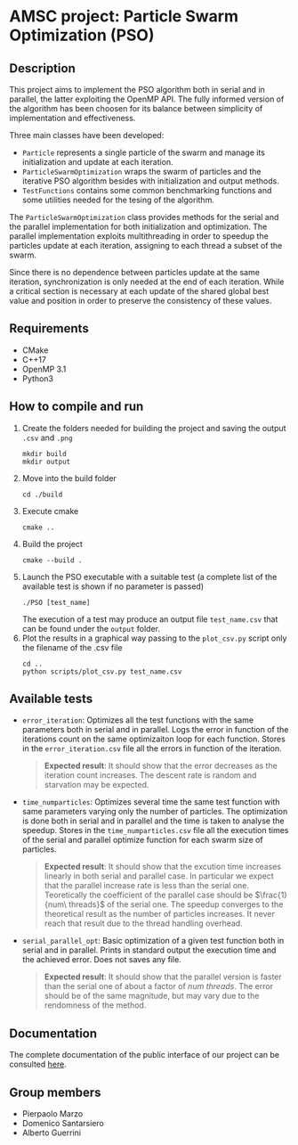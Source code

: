 # AMSC project: Particle Swarm Optimization (PSO)
## Description
This project aims to implement the PSO algorithm both in serial and in parallel, the latter exploiting the OpenMP API.
The fully informed version of the algorithm has been choosen for its balance between simplicity of implementation and effectiveness.

Three main classes have been developed:
- `Particle` represents a single particle of the swarm and manage its initialization and update at each iteration.
- `ParticleSwarmOptimization` wraps the swarm of particles and the iterative PSO algorithm besides with initialization and output methods. 
- `TestFunctions` contains some common benchmarking functions and some utilities needed for the tesing of the algorithm.

The `ParticleSwarmOptimization` class provides methods for the serial and the parallel implementation for both initialization and optimization.
The parallel implementation exploits multithreading in order to speedup the particles update at each iteration, assigning to each thread 
a subset of the swarm.

Since there is no dependence between particles update at the same iteration, synchronization is only needed at the end of each iteration.
While a critical section is necessary at each update of the shared global best value and position in order to preserve the consistency of these values.

## Requirements
- CMake
- C++17
- OpenMP 3.1
- Python3

## How to compile and run
1. Create the folders needed for building the project and saving the output `.csv` and `.png`
   ```
   mkdir build
   mkdir output
   ```
2. Move into the build folder
   ```
   cd ./build
   ```
3. Execute cmake
   ```
   cmake ..
   ```
4. Build the project
   ```
   cmake --build .
   ```
5. Launch the PSO executable with a suitable test (a complete list of the available test is shown if no parameter is passed)
   ```
   ./PSO [test_name]
   ```
   The execution of a test may produce an output file `test_name.csv` that can be found under the `output` folder.
6. Plot the results in a graphical way passing to the `plot_csv.py` script only the filename of the .csv file
   ```
   cd ..
   python scripts/plot_csv.py test_name.csv
   ```
## Available tests
- `error_iteration`: Optimizes all the test functions with the same parameters both in serial and in parallel. Logs the error in function of the iterations count on the same optimizaiton loop for each function. Stores in the `error_iteration.csv` file all the errors in function of the iteration.
  > **Expected result**: It should show that the error decreases as the iteration count increases. The descent rate is random and starvation may be expected.

- `time_numparticles`: Optimizes several time the same test function with same parameters varying only the number of particles. The optimization is done both in serial and in parallel and the time is taken to analyse the speedup. Stores in the `time_numparticles.csv` file all the execution times of the serial and parallel optimize function for each swarm size of particles.
  > **Expected result**: It should show that the excution time increases linearly in both serial and parallel case. In particular we expect that the parallel increase rate is less than 
  the serial one. Teoretically the coefficient of the parallel case should be $\frac{1}{num\ threads}$ of the serial one. The speedup converges to the theoretical result as the number 
  of particles increases. It never reach that result due to the thread handling overhead.

- `serial_parallel_opt`: Basic optimization of a given test function both in serial and in parallel. Prints in standard output the execution time and the achieved error. Does not saves any file.
  > **Expected result**: It should show that the parallel version is faster than the serial one of about a factor of $num\ threads$. The error should be of the same magnitude, but may 
  vary due to the rendomness of the method.

## Documentation
The complete documentation of the public interface of our project can be consulted [here](https://amsc22-23.github.io/PSO-marzo-santarsiero-guerrini/).

## Group members
- Pierpaolo Marzo
- Domenico Santarsiero
- Alberto Guerrini
